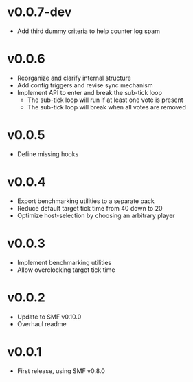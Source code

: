# v0.0.7-dev
- Add third dummy criteria to help counter log spam

# v0.0.6
- Reorganize and clarify internal structure
- Add config triggers and revise sync mechanism
- Implement API to enter and break the sub-tick loop
    - The sub-tick loop will run if at least one vote is present
    - The sub-tick loop will break when all votes are removed

# v0.0.5
- Define missing hooks

# v0.0.4
- Export benchmarking utilities to a separate pack
- Reduce default target tick time from 40 down to 20
- Optimize host-selection by choosing an arbitrary player

# v0.0.3
- Implement benchmarking utilities
- Allow overclocking target tick time

# v0.0.2
- Update to SMF v0.10.0
- Overhaul readme

# v0.0.1
- First release, using SMF v0.8.0
